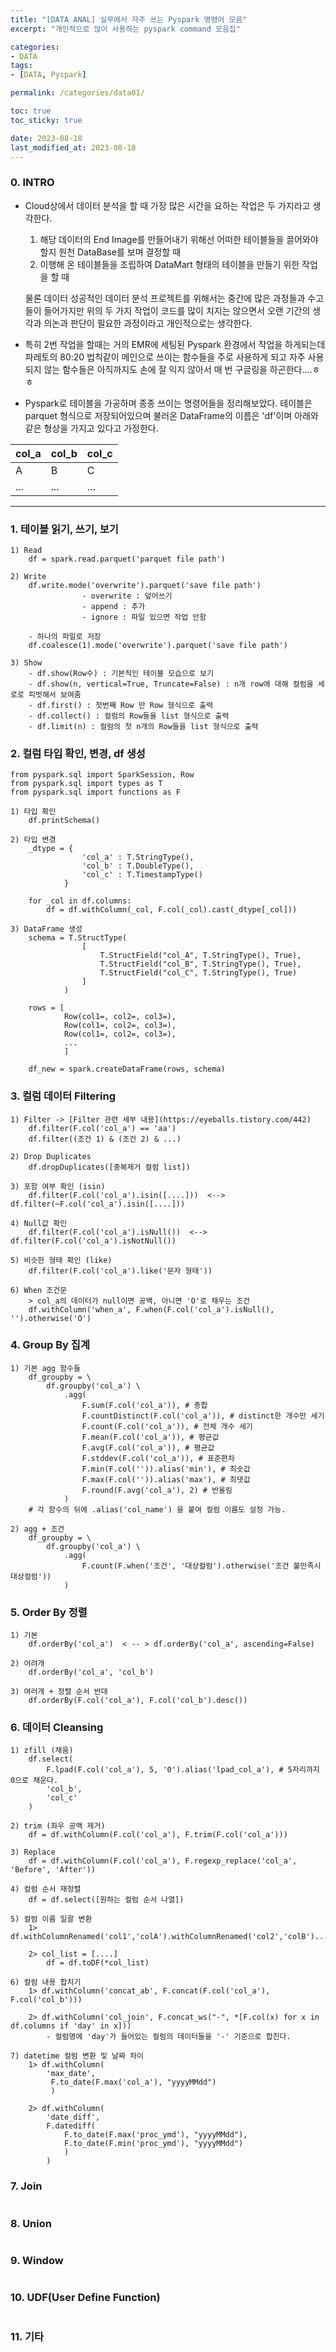 ```yaml
---
title: "[DATA ANAL] 실무에서 자주 쓰는 Pyspark 명령어 모음"
excerpt: "개인적으로 많이 사용하는 pyspark command 모음집"

categories:
- DATA
tags:
- [DATA, Pyspark]

permalink: /categories/data01/

toc: true
toc_sticky: true

date: 2023-08-18
last_modified_at: 2023-08-18
---
```


### 0. INTRO
- Cloud상에서 데이터 분석을 할 때 가장 많은 시간을 요하는 작업은 두 가지라고 생각한다.
  1. 해당 데이터의 End Image를 만들어내기 위해선 어떠한 테이블들을 끌어와야 할지 원천 DataBase를 보며 결정할 때
  2. 이행해 온 테이블들을 조립하여 DataMart 형태의 테이블을 만들기 위한 작업을 할 때

    물론 데이터 성공적인 데이터 분석 프로젝트를 위해서는 중간에 많은 과정들과 수고들이 들어가지만 위의 두 가지 작업이 코드를 많이 치지는 않으면서 오랜 기간의 생각과 의논과 판단이 필요한 과정이라고 개인적으로는 생각한다. 

- 특히 2번 작업을 할때는 거의 EMR에 세팅된 Pyspark 환경에서 작업을 하게되는데 파레토의 80:20 법칙같이 메인으로 쓰이는 함수들을 주로 사용하게 되고 자주 사용되지 않는 함수들은 아직까지도 손에 잘 익지 않아서 매 번 구글링을 하곤한다....ㅎㅎ
- Pyspark로 테이블을 가공하며 종종 쓰이는 명령어들을 정리해보았다. 테이블은 parquet 형식으로 저장되어있으며 불러온 DataFrame의 이름은 'df'이며 아래와 같은 형상을 가지고 있다고 가정한다.

|col_a|col_b|col_c|
|---|---|---|
|A|B|C|
|...|...|...|

---

### 1. 테이블 읽기, 쓰기, 보기

```script
1) Read
    df = spark.read.parquet('parquet file path')

2) Write
    df.write.mode('overwrite').parquet('save file path')
                - overwrite : 덮어쓰기
                - append : 추가
                - ignore : 파일 있으면 작업 안함

    - 하나의 파일로 저장
    df.coalesce(1).mode('overwrite').parquet('save file path')

3) Show
    - df.show(Row수) : 기본적인 테이블 모습으로 보기
    - df.show(n, vertical=True, Truncate=False) : n개 row에 대해 컬럼을 세로로 피벗해서 보여줌
    - df.first() : 첫번째 Row 만 Row 형식으로 출력
    - df.collect() : 컬럼의 Row들을 list 형식으로 출력
    - df.limit(n) : 컬럼의 첫 n개의 Row들을 list 형식으로 출력
```

### 2. 컬럼 타입 확인, 변경, df 생성

```script
from pyspark.sql import SparkSession, Row
from pyspark.sql import types as T
from pyspark.sql import functions as F

1) 타입 확인
    df.printSchema()

2) 타입 변경
    _dtype = {
                'col_a' : T.StringType(),
                'col_b' : T.DoubleType(),
                'col_c' : T.TimestampType()
            }

    for _col in df.columns:
        df = df.withColumn(_col, F.col(_col).cast(_dtype[_col]))

3) DataFrame 생성
    schema = T.StructType(
                [
                    T.StructField("col_A", T.StringType(), True),
                    T.StructField("col_B", T.StringType(), True),
                    T.StructField("col_C", T.StringType(), True)
                ]
            )

    rows = [
            Row(col1=, col2=, col3=),
            Row(col1=, col2=, col3=),
            Row(col1=, col2=, col3=),
            ...
            ]

    df_new = spark.createDataFrame(rows, schema)

```
### 3. 컬럼 데이터 Filtering

```script
1) Filter -> [Filter 관련 세부 내용](https://eyeballs.tistory.com/442)
    df.filter(F.col('col_a') == 'aa')
    df.filter((조건 1) & (조건 2) & ...)

2) Drop Duplicates
    df.dropDuplicates([중복제거 컬럼 list])

3) 포함 여부 확인 (isin)
    df.filter(F.col('col_a').isin([....]))  <-->  df.filter(~F.col('col_a').isin([....]))

4) Null값 확인
    df.filter(F.col('col_a').isNull())  <-->  df.filter(F.col('col_a').isNotNull())

5) 비슷한 형태 확인 (like)
    df.filter(F.col('col_a').like('문자 형태'))

6) When 조건문
    > col_a의 데이터가 null이면 공백, 아니면 'O'로 채우는 조건
    df.withColumn('when_a', F.when(F.col('col_a').isNull(), '').otherwise('O')
```
### 4. Group By 집계
```script
1) 기본 agg 함수들
    df_groupby = \
        df.groupby('col_a') \
            .agg(
                F.sum(F.col('col_a')), # 총합
                F.countDistinct(F.col('col_a')), # distinct한 개수만 세기
                F.count(F.col('col_a')), # 전체 개수 세기
                F.mean(F.col('col_a')), # 평균값
                F.avg(F.col('col_a')), # 평균값
                F.stddev(F.col('col_a')), # 표준편차
                F.min(F.col('')).alias('min'), # 최솟값
                F.max(F.col('')).alias('max'), # 최댓값
                F.round(F.avg('col_a'), 2) # 반올림
            )
    # 각 함수의 뒤에 .alias('col_name') 을 붙여 컬럼 이름도 설정 가능.

2) agg + 조건
    df_groupby = \
        df.groupby('col_a') \
            .agg(
                F.count(F.when('조건', '대상컬럼').otherwise('조건 불만족시 대상컬럼'))
            )
```
### 5. Order By 정렬
```script
1) 기본
    df.orderBy('col_a')  < -- > df.orderBy('col_a', ascending=False)

2) 어려개
    df.orderBy('col_a', 'col_b')

3) 여러개 + 정렬 순서 반대
    df.orderBy(F.col('col_a'), F.col('col_b').desc())

```
### 6. 데이터 Cleansing
```script
1) zfill (채움)
    df.select(
        F.lpad(F.col('col_a'), 5, '0').alias('lpad_col_a'), # 5자리까지 0으로 채운다.
        'col_b',
        'col_c'
    )

2) trim (좌우 공백 제거)
    df = df.withColumn(F.col('col_a'), F.trim(F.col('col_a')))

3) Replace
    df = df.withColumn(F.col('col_a'), F.regexp_replace('col_a', 'Before', 'After'))

4) 컬럼 순서 재정렬
    df = df.select([원하는 컬럼 순서 나열])

5) 컬럼 이름 일괄 변환
    1> df.withColumnRenamed('col1','colA').withColumnRenamed('col2','colB')....
    
    2> col_list = [....]
        df = df.toDF(*col_list)

6) 컬럼 내용 합치기
    1> df.withColumn('concat_ab', F.concat(F.col('col_a'), F.col('col_b')))

    2> df.withColumn('col_join', F.concat_ws("-", *[F.col(x) for x in df.columns if 'day' in x]))
        - 컬럼명에 'day'가 들어있는 컬럼의 데이터들을 '-' 기준으로 합친다.

7) datetime 컬럼 변환 및 날짜 차이
    1> df.withColumn(
        'max_date',
         F.to_date(F.max('col_a'), "yyyyMMdd")
         )

    2> df.withColumn(
        'date_diff', 
        F.datediff(
            F.to_date(F.max('proc_ymd'), "yyyyMMdd"),
            F.to_date(F.min('proc_ymd'), "yyyyMMdd")
            )
        )
```
### 7. Join
```script

```
### 8. Union
```script

```
### 9. Window
```script

```
### 10. UDF(User Define Function)
```script

```
### 11. 기타
```script

```
